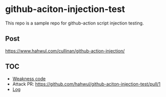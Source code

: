 # github-aciton-injection-test
This repo is a sample repo for github-action script injection testing.


## Post
https://www.hahwul.com/cullinan/github-action-injection/

## TOC
- [Weakness code](https://github.com/hahwul/github-aciton-injection-test/blob/9a7ec16a7cff8132ac080a16a41c521b7a42f880/.github/workflows/blank.yml)
- Attack PR: https://github.com/hahwul/github-aciton-injection-test/pull/1
- [Log](https://github.com/hahwul/github-aciton-injection-test/runs/6537735592?check_suite_focus=true)

